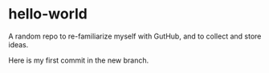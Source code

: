# hello-world
A random repo to re-familiarize myself with GutHub, and to collect and store ideas.

Here is my first commit in the new branch.
